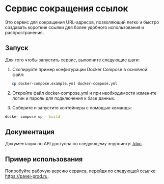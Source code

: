# Сервис сокращения ссылок

Это сервис для сокращения URL-адресов, позволяющий легко и быстро создавать короткие ссылки для более удобного использования и распространения.

## Запуск

Для того чтобы запустить сервис, выполните следующие шаги:

1. Скопируйте пример конфигурации Docker Compose в основной файл:

```bash
   cp docker-compose.example.yml docker-compose.yml
```

2. Откройте файл docker-compose.yml и при необходимости измените логин и пароль для подключения к базе данных.

3. Соберите и запустите контейнеры с помощью команды:

```bash
docker compose up --build
```

## Документация

Документация по API доступна по следующему эндпоинту: [/doc](https://a.pavel-prod.ru/doc).

## Пример использования

Попробуйте рабочую версию сервиса, перейдя по следующей ссылке: <https://pavel-prod.ru>.
